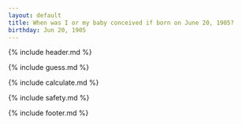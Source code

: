 ```yaml
---
layout: default
title: When was I or my baby conceived if born on June 20, 1905?
birthday: Jun 20, 1905
---
```


{% include header.md %}

{% include guess.md %}

{% include calculate.md %}

{% include safety.md %}

{% include footer.md %}



